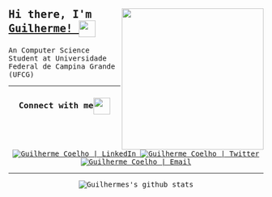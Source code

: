 <div>
<samp>
<img align="right" src="https://raw.githubusercontent.com/JGuilhermeCoelho/JGuilhermeCoelho/master/assets/JGuilherme_octocat.png" width="280" />

<h2 >Hi there, I'm <a href="https://jguilhermecoelho.github.io">Guilherme!
</a><img align="center" src="https://raw.githubusercontent.com/JGuilhermeCoelho/JGuilhermeCoelho/master/assets/Hello.gif" height="33px"/></h2>

An Computer Science Student at Universidade Federal de Campina Grande (UFCG)

<hr>
<div>

<div align="center">
  <h3 align="center">Connect with me<img align="center" src="https://raw.githubusercontent.com/JGuilhermeCoelho/JGuilhermeCoelho/master/assets/Handshake.gif" height="33px" /></h3>

<a href="https://www.linkedin.com/in/j-guilherme-coelho/">
<img
  alt="Guilherme Coelho | LinkedIn"
  src="https://img.shields.io/badge/jguilhermecoelho-blue?style=flat&logo=Linkedin&logoColor=white&link=https://www.linkedin.com/in/j-guilherme-coelho/"/>
</a>

<a href="https://twitter.com/guilhermecoelo">
<img
  alt="Guilherme Coelho | Twitter"
  src="https://img.shields.io/badge/-@guilhermecoelo-1ca0f1?style=flat&labelColor=1ca0f1&logo=twitter&logoColor=white&link=https://twitter.com/guilhermecoelo"/>
</a>

<a align=c href="mailto:joseguilhermecoelhooliveira@gmail.com">
<img
  alt="Guilherme Coelho | Email"
  src="https://img.shields.io/badge/-joseguilhermecoelhooliveira-c14438?style=flat&logo=Gmail&logoColor=white&link=mailto:joseguilhermecoelhooliveira@gmail.com"/>
</a>
<br>

<hr>

<img
  alt="Guilhermes's github stats"
  src="https://github-readme-stats.vercel.app/api?username=jguilhermecoelho&show_icons=true"/>

</div>

</div>
